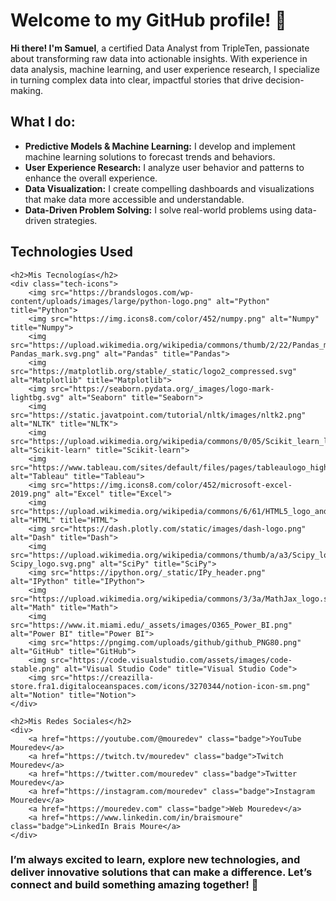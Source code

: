 
# Welcome to my GitHub profile! 🚀

 **Hi there! I'm Samuel**, a certified Data Analyst from TripleTen, passionate about transforming raw data into actionable insights. With experience in data analysis, machine learning, and user experience research, I specialize in turning complex data into clear, impactful stories that drive decision-making.

##  What I do:
   - **Predictive Models & Machine Learning:** I develop and implement machine learning solutions to forecast trends and behaviors.
   - **User Experience Research:** I analyze user behavior and patterns to enhance the overall experience.
   - **Data Visualization:** I create compelling dashboards and visualizations that make data more accessible and understandable.
   - **Data-Driven Problem Solving:** I solve real-world problems using data-driven strategies.

## Technologies Used  
<!DOCTYPE html>
<html lang="es">
<head>
    <meta charset="UTF-8">
    <meta name="viewport" content="width=device-width, initial-scale=1.0">
    <title>Mis Tecnologías</title>
    <style>
        .tech-icons {
            display: flex;
            flex-wrap: wrap;
            align-items: center;
            gap: 10px;
            justify-content: center;
        }
        .tech-icons img {
            width: 50px;
            height: auto;
        }
        .badge {
            display: inline-block;
            padding: 10px 20px;
            margin: 5px;
            text-decoration: none;
            border-radius: 20px;
            font-weight: bold;
            color: white;
            background-color: #101010;
            font-size: 14px;
            transition: background-color 0.3s ease;
        }
        .badge:hover {
            background-color: #FF5A5F;
        }
    </style>
</head>
<body>

    <h2>Mis Tecnologías</h2>
    <div class="tech-icons">
        <img src="https://brandslogos.com/wp-content/uploads/images/large/python-logo.png" alt="Python" title="Python">
        <img src="https://img.icons8.com/color/452/numpy.png" alt="Numpy" title="Numpy">
        <img src="https://upload.wikimedia.org/wikipedia/commons/thumb/2/22/Pandas_mark.svg/800px-Pandas_mark.svg.png" alt="Pandas" title="Pandas">
        <img src="https://matplotlib.org/stable/_static/logo2_compressed.svg" alt="Matplotlib" title="Matplotlib">
        <img src="https://seaborn.pydata.org/_images/logo-mark-lightbg.svg" alt="Seaborn" title="Seaborn">
        <img src="https://static.javatpoint.com/tutorial/nltk/images/nltk2.png" alt="NLTK" title="NLTK">
        <img src="https://upload.wikimedia.org/wikipedia/commons/0/05/Scikit_learn_logo_small.svg" alt="Scikit-learn" title="Scikit-learn">
        <img src="https://www.tableau.com/sites/default/files/pages/tableaulogo_highres.png" alt="Tableau" title="Tableau">
        <img src="https://img.icons8.com/color/452/microsoft-excel-2019.png" alt="Excel" title="Excel">
        <img src="https://upload.wikimedia.org/wikipedia/commons/6/61/HTML5_logo_and_wordmark.svg" alt="HTML" title="HTML">
        <img src="https://dash.plotly.com/static/images/dash-logo.png" alt="Dash" title="Dash">
        <img src="https://upload.wikimedia.org/wikipedia/commons/thumb/a/a3/Scipy_logo.svg/1024px-Scipy_logo.svg.png" alt="SciPy" title="SciPy">
        <img src="https://ipython.org/_static/IPy_header.png" alt="IPython" title="IPython">
        <img src="https://upload.wikimedia.org/wikipedia/commons/3/3a/MathJax_logo.svg" alt="Math" title="Math">
        <img src="https://www.it.miami.edu/_assets/images/O365_Power_BI.png" alt="Power BI" title="Power BI">
        <img src="https://pngimg.com/uploads/github/github_PNG80.png" alt="GitHub" title="GitHub">
        <img src="https://code.visualstudio.com/assets/images/code-stable.png" alt="Visual Studio Code" title="Visual Studio Code">
        <img src="https://creazilla-store.fra1.digitaloceanspaces.com/icons/3270344/notion-icon-sm.png" alt="Notion" title="Notion">
    </div>

    <h2>Mis Redes Sociales</h2>
    <div>
        <a href="https://youtube.com/@mouredev" class="badge">YouTube Mouredev</a>
        <a href="https://twitch.tv/mouredev" class="badge">Twitch Mouredev</a>
        <a href="https://twitter.com/mouredev" class="badge">Twitter Mouredev</a>
        <a href="https://instagram.com/mouredev" class="badge">Instagram Mouredev</a>
        <a href="https://mouredev.com" class="badge">Web Mouredev</a>
        <a href="https://www.linkedin.com/in/braismoure" class="badge">LinkedIn Brais Moure</a>
    </div>

</body>
</html>


### I’m always excited to learn, explore new technologies, and deliver innovative solutions that can make a difference. Let’s connect and build something amazing together! 🌟


